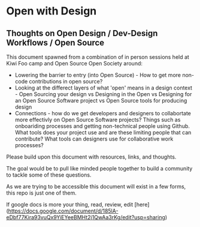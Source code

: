 # Open with Design
## Thoughts on Open Design / Dev-Design Workflows / Open Source

This document spawned from a combination of in person sessions held at Kiwi Foo camp and Open Source Open Society around:
* Lowering the barrier to entry (into Open Source) - How to get more non-code contributions in open source?
* Looking at the differect layers of what 'open' means in a design context - Open Sourcing your design vs Designing in the Open vs Designing for an Open Source Software project vs Open Source tools for producing design
* Connections - how do we get developers and designers to collabortate more effectivly on Open Source Software projects? Things such as onboariding processes and getting non-technical people using Github. What tools does your project use and are these limiting people that can contribute? What tools can designers use for collaborative work processes?

Please build upon this document with resources, links, and thoughts.

The goal would be to pull like minded people together to build a community to tackle some of these questions. 

As we are trying to be accessible this document will exist in a few forms, this repo is just one of them.

If google docs is more your thing, read, review, edit [here] (https://docs.google.com/document/d/185lA-eDbf77Kira93vuQx9YiEYeeBMHt2j1QwAa3rKg/edit?usp=sharing)


